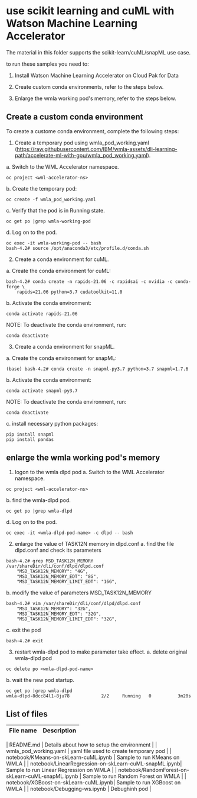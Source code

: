 # use scikit learning and cuML with Watson Machine Learning Accelerator

The material in this folder supports the scikit-learn/cuML/snapML use case.  

to run these samples you need to:

1. Install Watson Machine Learning Accelerator on Cloud Pak for Data 

2. Create custom conda environments, refer to the steps below.

3. Enlarge the wmla working pod's memory, refer to the steps below.



## Create a custom conda environment

To create a custome conda environment, complete the following steps:

1. Create a temporary pod using wmla_pod_working.yaml
   (https://raw.githubusercontent.com/IBM/wmla-assets/dli-learning-path/accelerate-ml-with-gpu/wmla_pod_working.yaml). 

a. Switch to the WML Accelerator namespace.
```
oc project <wml-accelerator-ns>
```

b. Create the temporary pod:
```
oc create -f wmla_pod_working.yaml
```

c. Verify that the pod is in Running state.
```
oc get po |grep wmla-working-pod
```

d.  Log on to the pod.
```
oc exec -it wmla-working-pod -- bash
bash-4.2# source /opt/anaconda3/etc/profile.d/conda.sh
```

2. Create a conda environment for cuML.

a. Create the conda environment for cuML:
```
bash-4.2# conda create -n rapids-21.06 -c rapidsai -c nvidia -c conda-forge \
    rapids=21.06 python=3.7 cudatoolkit=11.0

```

b. Activate the conda environment:
```
conda activate rapids-21.06 
```

NOTE: To deactivate the conda environment, run:
```
conda deactivate
```

3. Create a conda environment for snapML.

a. Create the conda environment for snapML:
```
(base) bash-4.2# conda create -n snapml-py3.7 python=3.7 snapml=1.7.6

```

b. Activate the conda environment:
```
conda activate snapml-py3.7
```

NOTE: To deactivate the conda environment, run:
```
conda deactivate
```

c. install necessary python packages:
```
pip install snapml
pip install pandas
```

## enlarge the wmla working pod's memory

1. logon to the wmla dlpd pod
a. Switch to the WML Accelerator namespace.
```
oc project <wml-accelerator-ns>
```

b. find the wmla-dlpd pod.
```
oc get po |grep wmla-dlpd
```

d.  Log on to the pod.
```
oc exec -it <wmla-dlpd-pod-name> -c dlpd -- bash
```
2. enlarge the value of TASK12N memory in dlpd.conf
a. find the file dlpd.conf and check its parameters
```
bash-4.2# grep MSD_TASK12N_MEMORY /var/shareDir/dli/conf/dlpd/dlpd.conf
    "MSD_TASK12N_MEMORY": "4G",
    "MSD_TASK12N_MEMORY_EDT": "8G",
    "MSD_TASK12N_MEMORY_LIMIT_EDT": "16G",
```
b. modify the value of parameters MSD_TASK12N_MEMORY
```
bash-4.2# vim /var/shareDir/dli/conf/dlpd/dlpd.conf
    "MSD_TASK12N_MEMORY": "32G",
    "MSD_TASK12N_MEMORY_EDT": "32G",
    "MSD_TASK12N_MEMORY_LIMIT_EDT": "32G",
```
c. exit the pod
```
bash-4.2# exit
```
3. restart wmla-dlpd pod to make parameter take effect.
a. delete original wmla-dlpd pod
```
oc delete po <wmla-dlpd-pod-name> 
```
b. wait the new pod startup.
```
oc get po |grep wmla-dlpd
wmla-dlpd-8dcc84l1-8ju78            2/2     Running   0          3m20s
```

## List of files

| File name | Description |
| --- | --- |

| README.md | Details about how to setup the environment |
| wmla_pod_working.yaml  | yaml file used to create temporary pod |
| notebook/KMeans-on-skLearn-cuML.ipynb | Sample to run KMeans on WMLA |
| notebook/LinearRegression-on-skLearn-cuML-snapML.ipynb| Sample to run Linear Regression on WMLA |
| notebook/RandomForest-on-skLearn-cuML-snapML.ipynb | Sample to run Random Forest on WMLA |
| notebook/XGBoost-on-skLearn-cuML.ipynb| Sample to run XGBoost on WMLA |
| notebook/Debugging-ws.ipynb | Debughinh pod |
